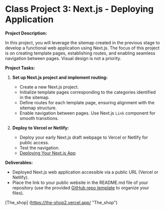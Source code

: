 # Class Project 3: Next.js - Deploying Application

**Project Description:**

In this project, you will leverage the sitemap created in the previous stage to develop a functional web application using Next.js. The focus of this project is on creating template pages, establishing routes, and enabling seamless navigation between pages. Visual design is not a priority.

**Project Tasks:**

1. **Set up Next.js project and implement routing:**
   - Create a new Next.js project.
   - Initialize template pages corresponding to the categories identified in the sitemap.  
   - Define routes for each template page, ensuring alignment with the sitemap structure.
   - Enable navigation between pages. Use Next.js `Link` component for smooth transitions.

2. **Deploy to Vercel or Netlify:**
   - Deploy your early Next.js draft webpage to Vercel or Netlify for public access.
   - Test the navigation.
   - [Deploying Your Next.js App](https://nextjs.org/learn/basics/deploying-nextjs-app/deploy)

**Deliverables:**

- Deployed Next.js web application accessible via a public URL (Vercel or Netlify).
- Place the link to your public website in the README.md file of your repository (use the provided [GitHub repo template](https://github.com/mcagalj/HCI-2023-24-template.git) to organize your files).

[The_shop] (https://the-shop2.vercel.app/ "The_shop")
